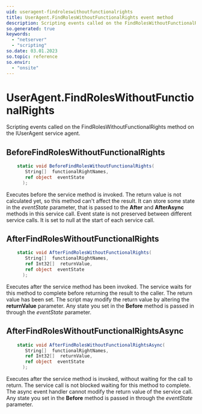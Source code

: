 ```yaml
---
uid: useragent-findroleswithoutfunctionalrights
title: UserAgent.FindRolesWithoutFunctionalRights event method
description: Scripting events called on the FindRolesWithoutFunctionalRights method on the UserAgent service agent.
so.generated: true
keywords:
  - "netserver"
  - "scripting"
so.date: 03.01.2023
so.topic: reference
so.envir:
  - "onsite"
---
```

# UserAgent.FindRolesWithoutFunctionalRights

Scripting events called on the <see cref='M:SuperOffice.CRM.Services.IUserAgent.FindRolesWithoutFunctionalRights'>FindRolesWithoutFunctionalRights</see> method on the <see cref='IUserAgent'>IUserAgent</see>  service agent.

## BeforeFindRolesWithoutFunctionalRights
```cs
    static void BeforeFindRolesWithoutFunctionalRights(
       String[]  functionalRightNames,
       ref object  eventState
      );
```
Executes before the service method is invoked.
The return value is not calculated yet, so this method can't affect the result.
It can store some state in the *eventState* parameter, that is passed to the **After** and **AfterAsync** methods in this service call.
Event state is not preserved between different service calls. It is set to null at the start of each service call.
## AfterFindRolesWithoutFunctionalRights
```cs
    static void AfterFindRolesWithoutFunctionalRights(
       String[]  functionalRightNames,
       ref Int32[]  returnValue,
       ref object  eventState
      );
```
Executes after the service method has been invoked. The service waits for this method to complete before returning the result to the caller.
The return value has been set. The script may modify the return value by altering the **returnValue** parameter.
Any state you set in the **Before** method is passed in through the *eventState* parameter.
## AfterFindRolesWithoutFunctionalRightsAsync
```cs
    static void AfterFindRolesWithoutFunctionalRightsAsync(
       String[]  functionalRightNames,
       ref Int32[]  returnValue,
       ref object  eventState
      );
```
Executes after the service method is invoked, without waiting for the call to return.
The service call is not blocked waiting for this method to complete.
The async event handler cannot modify the return value of the service call.
Any state you set in the **Before** method is passed in through the *eventState* parameter.


